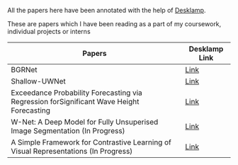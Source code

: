 All the papers here have been annotated with the help of [Desklamp](https://desklamp.io/). 

These are papers which I have been reading as a part of my coursework, individual projects or interns

| Papers | Desklamp Link |
|--------|---------------|
| BGRNet | [Link](https://app.desklamp.io/read?id=1e59b570-6f51-4f39-b51a-fda2a2c08cfb) |
| Shallow-UWNet | [Link](https://app.desklamp.io/read?id=9ddac627-27c7-48fa-bccf-49886cd30846) |
| Exceedance Probability Forecasting via Regression forSignificant Wave Height Forecasting | [Link](https://app.desklamp.io/read?id=c864a320-463b-4ce3-bc2b-e2d4a562ec64) |
| W-Net: A Deep Model for Fully Unsuperised Image Segmentation (In Progress) | [Link](https://app.desklamp.io/read?id=c0606672-ff19-4acd-91ad-a61173916955)
| A Simple Framework for Contrastive Learning of Visual Representations (In Progress) | [Link](https://app.desklamp.io/read?id=0a8a9212-48ce-4bdf-b0e2-ef5234379003)

